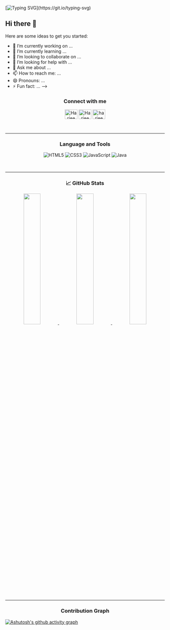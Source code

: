 [![Typing SVG](https://readme-typing-svg.herokuapp.com?color=2E2E2E&size=35&center=true&vCenter=true&width=1000&lines=HELLO%2C+I'm+Hari+Narayanan.;II'm+a+Java+Fullstack+Developer+and+Software+Engineer.;CCurrently+Studying+at+Anna+University+In+Second+Year.;Passionate+about+building+scalable+applications+and+delivering+impactful+solutions.;Always+learning+and+growing+in+the+world+of+Web+Development+and+Technology.;Let’s+build+the+future+of+the+web+together!)](https://git.io/typing-svg)
## Hi there 👋


Here are some ideas to get you started:

- 🔭 I’m currently working on ...
- 🌱 I’m currently learning ...
- 👯 I’m looking to collaborate on ...
- 🤔 I’m looking for help with ...
- 💬 Ask me about ...
- 📫 How to reach me: ...
- 😄 Pronouns: ...
- ⚡ Fun fact: ...
-->

<h3 align="center">Connect with me</h3>
<p align="center">
<a href="https://linkedin.com/in/Hari Narayanan.R" target="blank"><img align="center" src="https://raw.githubusercontent.com/rahuldkjain/github-profile-readme-generator/master/src/images/icons/Social/linked-in-alt.svg" alt="Hariee" height="30" width="40" /></a>
<a href="https://fb.com/harivedha.hari.2025" target="blank"><img align="center" src="https://raw.githubusercontent.com/rahuldkjain/github-profile-readme-generator/master/src/images/icons/Social/facebook.svg" alt="Hariee" height="30" width="40" /></a>
<a href="https://instagram.com/hxriiee.preetzz" target="blank"><img align="center" src="https://raw.githubusercontent.com/rahuldkjain/github-profile-readme-generator/master/src/images/icons/Social/instagram.svg" alt="hariee" height="30" width="40" /></a>
</p>

<br />
<hr />

<h3 align="center">Language and Tools</h3>
<div align="center">
  
  ![HTML5](https://img.shields.io/badge/html5-%23E34F26.svg?style=for-the-badge&logo=html5&logoColor=white) 
![CSS3](https://img.shields.io/badge/css3-%231572B6.svg?style=for-the-badge&logo=css3&logoColor=white)
![JavaScript](https://img.shields.io/badge/javascript-%23323330.svg?style=for-the-badge&logo=javascript&logoColor=%23F7DF1E) 
![Java](https://img.shields.io/badge/java-%23ED8B00.svg?style=for-the-badge&logo=java&logoColor=white)
</div>

<br />
<hr />
<h3 align="center"> &#x1f4c8; GitHub Stats</h3>
<div align="center" >
    <a  href="https://github.com/Harivedha-wed">
    <img src="http://github-profile-summary-cards.vercel.app/api/cards/stats?username=Harivedha-wed&theme=dark" width="32.5%">
    <img src="http://github-profile-summary-cards.vercel.app/api/cards/repos-per-language?username=Harivedha-wed&theme=dark" width="32.5%">
    <img src="http://github-profile-summary-cards.vercel.app/api/cards/most-commit-language?username=Harivedha-wed&theme=dark" width="32.5%">
    </a>
</div>

<hr>

<h3 align="center">Contribution Graph </h3>
  
[![Ashutosh's github activity graph](https://github-readme-activity-graph.vercel.app/graph?username=Harivedha-wed&theme=github-compact)](https://github.com/ashutosh00710/github-readme-activity-graph)
